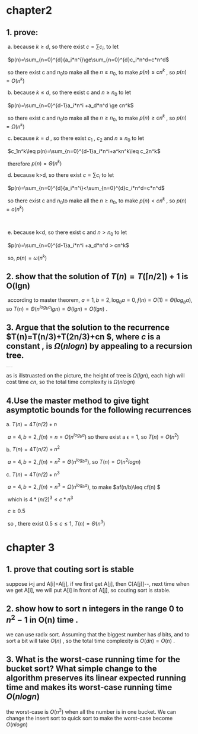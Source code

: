 # chapter2

## 1. prove:

​	a.   because $k\ge d$, so there exist   $c=\sum{}c_i$, to let 

​										$p(n)=\sum_{n=0}^{d}{a_i*n^i}\ge\sum_{n=0}^{d}c_i*n^d=c*n^d$

​		  so there exist c and $n_0$to make all the $n\ge n_0$, to make  $p(n)\leq cn^k$ , so $p(n)=O(n^k)$  



​	b.  because $k\leq d$, so there exist  c and $n\ge n_0$ to let 

​										$p(n)=\sum_{n=0}^{d-1}a_i*n^i +a_d*n^d \ge cn^k$ 

​		 so there exist c and $n_0$to make all the $n\ge n_0$, to make  $p(n)\ge cn^k$ , so $p(n)=\Omega(n^k)$  



​	c. because $k=d$ , so there exist $c_1$ , $c_2$ and $n\ge n_0$  to let  

​										$c_1n^k\leq p(n)=\sum_{n=0}^{d-1}a_i*n^i+a^kn^k\leq c_2n^k$

​		therefore $p(n)=\Theta (n^k)$



​    d. because k>d, so there exist $c=\sum c_i$ to let 

​									$p(n)=\sum_{n=0}^{d}{a_i*n^i}<\sum_{n=0}^{d}c_i*n^d=c*n^d$

​		so there exist c and $n_0$to make all the $n\ge n_0$, to make  $p(n)< cn^k$ , so $p(n)=o(n^k)$  

​	

​	e. because k<d, so there exist c and $n>n_0$ to let

​										$p(n)=\sum_{n=0}^{d-1}a_i*n^i +a_d*n^d > cn^k$ 

​		so, $p(n)=\omega (n^k)$

## 2. show that the solution of $T(n)=T(\lceil n/2\rceil)+1$ is O(lgn)

​	according to master theorem, $a=1,b=2,\log_ba=0,f(n)=O(1)=\Theta(log_ba),$  so $T(n)=\Theta(n^{log_ba}lgn)=\Theta(lgn)=O(lgn)$ .



## 3. Argue that the solution to the recurrence $T(n)=T(n/3)+T(2n/3)+cn $, where $c$ is a constant , is $\Omega (nlogn)$ by appealing to a recursion tree.

<img src="/Users/tjc/Downloads/IMG_20200914_235202.jpg" alt="IMG_20200914_235202" style="zoom:10%;" />



as is illstruasted on the picture, the height of tree is $\Omega(lgn)$, each high will cost time $cn$, so the total time complexity is $\Omega(nlogn)$

## 4.Use the master method to give tight asymptotic bounds for the following recurrences

a. $T(n)=4T(n/2)+n$

​	 $a=4,b=2,f(n)=n=O({n^{log_ba}})$  so there exist a $\epsilon =1$, so $T(n)=O(n^2)$ 



b. $T(n)=4T(n/2)+n^2$

​	$a=4,b=2,f(n)=n^2=\Theta(n^{log_ba})$, so $T(n)=O(n^2logn)$



c. $T(n)=4T(n/2)+n^3$

​	$a=4,b=2,f(n)=n^3=\Omega(n^{log_ba})$,  to make $af(n/b)\leq cf(n) $

​															which is 		$4*(n/2)^3\leq c*n^3$

​																							  $c\ge 0.5$						

​										                   so , there exist $0.5\leq c \leq1$, $T(n)=\Theta(n^3)$

# chapter 3					

## 1. prove that couting sort is stable

suppose i<j and A[i]=A[j], if we first get A[j], then C[A[j]]--, next time  when we get A[i], we will put A[i] in front of A[j], so couting sort is stable.

## 2. show how to sort n integers in the range 0 to $n^2-1$ in O(n) time .

 we can use  radix sort. Assuming that the biggest number has $d$ bits, and to sort a bit will take $O(n)$ , so the total time complexity is $O(dn)=O(n)$  . 

## 3. What is the worst-case running time for the bucket sort? What simple change to the algorithm preserves its linear expected running time and makes its worst-case running time $O(nlogn)$

the worst-case is $O(n^2)$ when all the number is in one bucket. We can change the insert sort to quick sort to make the worst-case become $O(nlogn)$ 














